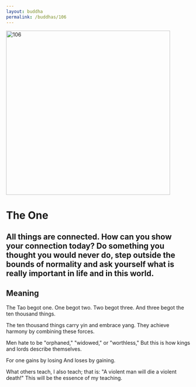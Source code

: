 ```yaml
---
layout: buddha
permalink: /buddhas/106
---
```


<div class="uk-text-center">
<img src="{{"/assets/img/buddhas/buddha-106.jpg" | relative_url}}" alt="106"  width="448" height="448"></div>

# The One

## All things are connected. How can you show your connection today? Do something you thought you would never do, step outside the bounds of normality and ask yourself what is really important in life and in this world.

## Meaning

The Tao begot one.
One begot two.
Two begot three.
And three begot the ten thousand things.

The ten thousand things carry yin and embrace yang.
They achieve harmony by combining these forces.

Men hate to be "orphaned," "widowed," or "worthless,"
But this is how kings and lords describe themselves.

For one gains by losing
And loses by gaining.

What others teach, I also teach; that is:
"A violent man will die a violent death!"
This will be the essence of my teaching.
